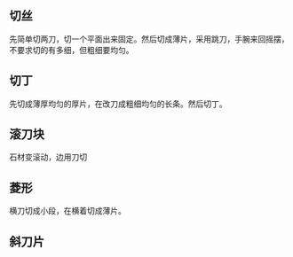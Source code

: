 ## 切丝
先简单切两刀，切一个平面出来固定。然后切成薄片，采用跳刀，手腕来回摇摆，不要求切的有多细，但粗细要均匀。

## 切丁
先切成薄厚均匀的厚片，在改刀成粗细均匀的长条。然后切丁。
## 滚刀块
石材变滚动，边用刀切
## 菱形
横刀切成小段，在横着切成薄片。
## 斜刀片
